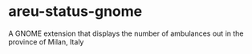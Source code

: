 # areu-status-gnome
A GNOME extension that displays the number of ambulances out in the province of Milan, Italy
